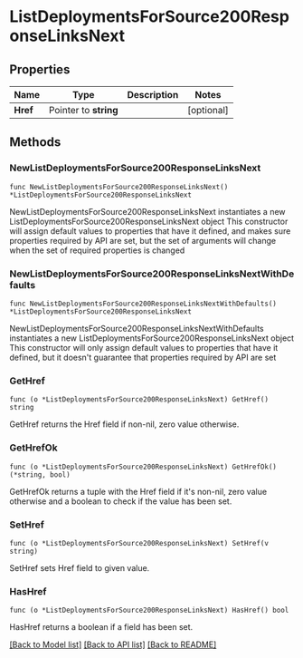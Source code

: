 # ListDeploymentsForSource200ResponseLinksNext

## Properties

Name | Type | Description | Notes
------------ | ------------- | ------------- | -------------
**Href** | Pointer to **string** |  | [optional] 

## Methods

### NewListDeploymentsForSource200ResponseLinksNext

`func NewListDeploymentsForSource200ResponseLinksNext() *ListDeploymentsForSource200ResponseLinksNext`

NewListDeploymentsForSource200ResponseLinksNext instantiates a new ListDeploymentsForSource200ResponseLinksNext object
This constructor will assign default values to properties that have it defined,
and makes sure properties required by API are set, but the set of arguments
will change when the set of required properties is changed

### NewListDeploymentsForSource200ResponseLinksNextWithDefaults

`func NewListDeploymentsForSource200ResponseLinksNextWithDefaults() *ListDeploymentsForSource200ResponseLinksNext`

NewListDeploymentsForSource200ResponseLinksNextWithDefaults instantiates a new ListDeploymentsForSource200ResponseLinksNext object
This constructor will only assign default values to properties that have it defined,
but it doesn't guarantee that properties required by API are set

### GetHref

`func (o *ListDeploymentsForSource200ResponseLinksNext) GetHref() string`

GetHref returns the Href field if non-nil, zero value otherwise.

### GetHrefOk

`func (o *ListDeploymentsForSource200ResponseLinksNext) GetHrefOk() (*string, bool)`

GetHrefOk returns a tuple with the Href field if it's non-nil, zero value otherwise
and a boolean to check if the value has been set.

### SetHref

`func (o *ListDeploymentsForSource200ResponseLinksNext) SetHref(v string)`

SetHref sets Href field to given value.

### HasHref

`func (o *ListDeploymentsForSource200ResponseLinksNext) HasHref() bool`

HasHref returns a boolean if a field has been set.


[[Back to Model list]](../README.md#documentation-for-models) [[Back to API list]](../README.md#documentation-for-api-endpoints) [[Back to README]](../README.md)


